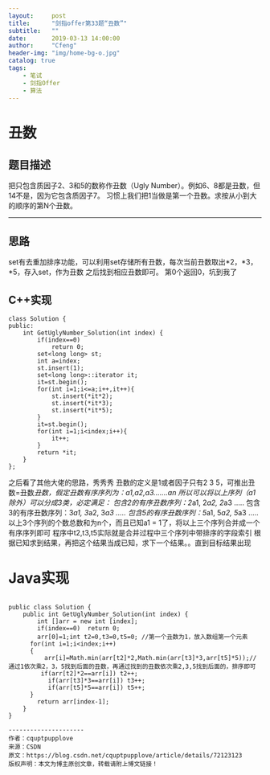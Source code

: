 ```yaml
---
layout:     post
title:      "剑指offer第33题“丑数”"
subtitle:   ""
date:       2019-03-13 14:00:00
author:     "Cfeng"
header-img: "img/home-bg-o.jpg"
catalog: true
tags:
    - 笔试
    - 剑指Offer
    - 算法
---
```

# 丑数
## 题目描述
把只包含质因子2、3和5的数称作丑数（Ugly Number）。例如6、8都是丑数，但14不是，因为它包含质因子7。 习惯上我们把1当做是第一个丑数。求按从小到大的顺序的第N个丑数。
***
## 思路
set有去重加排序功能，可以利用set存储所有丑数，每次当前丑数取出*2，*3，*5，存入set，作为丑数
之后找到相应丑数即可。
第0个返回0，坑到我了
## C++实现
```
class Solution {
public:
    int GetUglyNumber_Solution(int index) {
        if(index==0)
            return 0;
        set<long long> st;
        int a=index;
        st.insert(1);
        set<long long>::iterator it;
        it=st.begin();
        for(int i=1;i<=a;i++,it++){
            st.insert(*it*2);
            st.insert(*it*3);
            st.insert(*it*5);
        }
        it=st.begin();
        for(int i=1;i<index;i++){
            it++;
        }
        return *it;
    }
};
```
之后看了其他大佬的思路，秀秀秀
丑数的定义是1或者因子只有2 3 5，可推出丑数=丑数*丑数，假定丑数有序序列为：a1,a2,a3.......an 所以可以将以上序列（a1除外）可以分成3类，必定满足： 包含2的有序丑数序列：2*a1, 2*a2, 2*a3 ..... 包含3的有序丑数序列：3*a1, 3*a2, 3*a3 ..... 包含5的有序丑数序列：5*a1, 5*a2, 5*a3 ..... 以上3个序列的个数总数和为n个，而且已知a1 = 1了，将以上三个序列合并成一个有序序列即可 程序中t2,t3,t5实际就是合并过程中三个序列中带排序的字段索引 根据已知求到结果，再把这个结果当成已知，求下一个结果。。直到目标结果出现
# Java实现
```

public class Solution {
    public int GetUglyNumber_Solution(int index) {
        int []arr = new int [index];
        if(index==0)  return 0;
        arr[0]=1;int t2=0,t3=0,t5=0; //第一个丑数为1，放入数组第一个元素
      for(int i=1;i<index;i++)
      {
          arr[i]=Math.min(arr[t2]*2,Math.min(arr[t3]*3,arr[t5]*5));//通过1依次乘2，3，5找到后面的丑数，再通过找到的丑数依次乘2,3,5找到后面的，排序即可
         if(arr[t2]*2==arr[i]) t2++;
           if(arr[t3]*3==arr[i]) t3++;
           if(arr[t5]*5==arr[i]) t5++;
      }
        return arr[index-1];
    }
}

--------------------- 
作者：cquptpupplove 
来源：CSDN 
原文：https://blog.csdn.net/cquptpupplove/article/details/72123123 
版权声明：本文为博主原创文章，转载请附上博文链接！
```